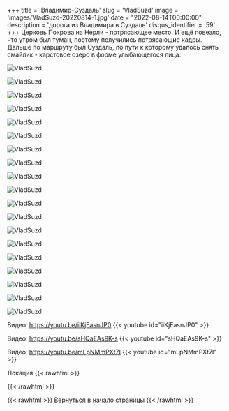 +++
title = 'Владимир-Суздаль'
slug = 'VladSuzd'
image = 'images/VladSuzd-20220814-1.jpg'
date = "2022-08-14T00:00:00"
description = 'дорога из Владимира в Суздаль'
disqus_identifier = '59'
+++
Церковь Покрова на Нерли - потрясающее место. И ещё повезло, что утром был туман, поэтому получились потрясающие кадры.
Дальше по маршруту был Суздаль, по пути к которому удалось снять смайлик - карстовое озеро в форме улыбающегося лица.

![VladSuzd](/images/VladSuzd-20220814-2.jpg)

![VladSuzd](/images/VladSuzd-20220814-3.jpg)

![VladSuzd](/images/VladSuzd-20220814-4.jpg)

![VladSuzd](/images/VladSuzd-20220814-5.jpg)

![VladSuzd](/images/VladSuzd-20220814-6.jpg)

![VladSuzd](/images/VladSuzd-20220814-7.jpg)

![VladSuzd](/images/VladSuzd-20220814-8.jpg)

![VladSuzd](/images/VladSuzd-20220814-9.jpg)

![VladSuzd](/images/VladSuzd-20220814-10.jpg)

![VladSuzd](/images/VladSuzd-20220814-11.jpg)

![VladSuzd](/images/VladSuzd-20220814-12.jpg)

![VladSuzd](/images/VladSuzd-20220814-13.jpg)

![VladSuzd](/images/VladSuzd-20220814-14.jpg)

![VladSuzd](/images/VladSuzd-20220814-15.jpg)

![VladSuzd](/images/VladSuzd-20220814-16.jpg)

![VladSuzd](/images/VladSuzd-20220814-17.jpg)

![VladSuzd](/images/VladSuzd-20220814-18.jpg)

![VladSuzd](/images/VladSuzd-20220814-19.jpg)

![VladSuzd](/images/VladSuzd-20220814-20.jpg)

Видео: https://youtu.be/iiKjEasnJP0
{{< youtube id="iiKjEasnJP0" >}}

Видео: https://youtu.be/sHQaEAs9K-s
{{< youtube id="sHQaEAs9K-s" >}}

Видео: https://youtu.be/mLpNMmPXt7I
{{< youtube id="mLpNMmPXt7I" >}}

Локация
{{< rawhtml >}}
<script type="text/javascript" charset="utf-8" async src="https://api-maps.yandex.ru/services/constructor/1.0/js/?um=constructor%3A9afdbfaa9a67c4f1529a2a239b009c72fb4d76b7c8d7674191907612243ee80d&amp;width=500&amp;height=400&amp;lang=ru_RU&amp;scroll=true"></script>
{{< /rawhtml >}}

{{< rawhtml >}}
<a href="#">Вернуться в начало страницы</a>
{{< /rawhtml >}}
